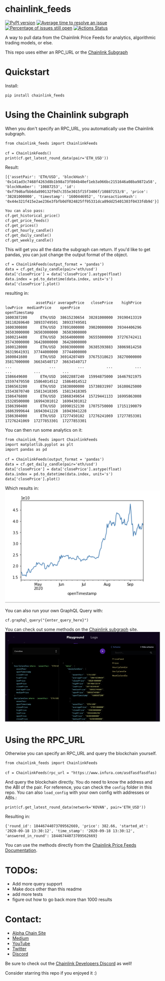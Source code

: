 # chainlink_feeds

[![PyPI version](https://badge.fury.io/py/chainlink-feeds.svg)](https://badge.fury.io/py/chainlink-feeds.svg)
[![Average time to resolve an issue](http://isitmaintained.com/badge/resolution/AlphaChainio/chainlink_feeds.svg)](http://isitmaintained.com/project/AlphaChainio/chainlink_feeds "Average time to resolve an issue")
[![Percentage of issues still open](http://isitmaintained.com/badge/open/AlphaChainio/chainlink_feeds.svg)](http://isitmaintained.com/project/AlphaChainio/chainlink_feeds "Percentage of issues still open")
[![Actions Status](https://github.com/AlphaChainio/chainlink_feeds/workflows/chainlink_feeds/badge.svg)](https://github.com/alphachainio/chainlink_feeds/actions?query=workflow%3Achainlink_feeds)

A way to pull data from the Chainlink Price Feeds for analytics, algorithmic trading models, or else.

This repo uses either an RPC_URL or the [Chainlink Subgraph](https://thegraph.com/explorer/subgraph/melonproject/chainlink)

# Quickstart

Install:

```
pip install chainlink_feeds
```

# Using the Chainlink subgraph

When you don't specify an RPC_URL, you automatically use the Chainlink subgraph.

```
from chainlink_feeds import ChainlinkFeeds

cf = ChainlinkFeeds()
print(cf.get_latest_round_data(pair='ETH_USD'))
```

Result:

```
[{'assetPair': 'ETH/USD', 'blockHash': '0x141ad3c7468f4263d8b1b98a73f804b40ef1eb3a966bc2151646a08ba9872a58', 'blockNumber': '10887253', 'id': '0xf79d6afbb6da890132f9d7c355e3015f15f3406f/10887253/8', 'price': '38281000000', 'timestamp': '1600446952', 'transactionHash': '0x44e321f415e2ae236e3fbfb0df024825ff95331dca89dd25401303f0433fdb9d'}]
```

```
You can also pass:
cf.get_historical_price()
cf.get_price_feeds()
cf.get_prices()
cf.get_hourly_candle()
cf.get_daily_candle()
cf.get_weekly_candle()
```

This will get you all the data the subgraph can return. If you'd like to get pandas, you can just change the output format of the object.

```
cf = ChainlinkFeeds(output_format = 'pandas')
data = cf.get_daily_candle(pair='eth/usd')
data['closePrice'] = data['closePrice'].astype(float)
data.index = pd.to_datetime(data.index, unit='s')
data['closePrice'].plot()
```

resulting in:

```
              assetPair averagePrice   closePrice    highPrice     lowPrice  medianPrice    openPrice
openTimestamp
1600387200      ETH/USD  38615230654  38281000000  39190413319  38110269640  38933749501  38933749501
1600300800      ETH/USD  37891000000  39020000000  39344406296  36503000000  36503000000  36503000000
1600214400      ETH/USD  36564000000  36555000000  37276742411  35743000000  36428000000  36428000000
1600128000      ETH/USD  36983000000  36385393883  38069814258  36319641931  37744000000  37744000000
1600041600      ETH/USD  36914207489  37675318623  38270000000  35817000000  36634540717  36634540717
...                 ...          ...          ...          ...          ...          ...          ...
1586649600      ETH/USD  16022887240  15994875000  16467921975  15597479550  15864014512  15864014512
1586563200      ETH/USD  15838000000  15738831997  16108625000  15543870740  15813418305  15813418305
1586476800      ETH/USD  15868349654  15729441133  16995863008  15328500000  16994301012  16994301012
1586390400      ETH/USD  16990152130  17075750000  17151190079  16863999644  16943041228  16943041228
1586304000      ETH/USD  17277450182  17276241069  17277853301  17276241069  17277853301  17277853301
```

You can then run some analytics on it:

```
from chainlink_feeds import ChainlinkFeeds
import matplotlib.pyplot as plt
import pandas as pd

cf = ChainlinkFeeds(output_format = 'pandas')
data = cf.get_daily_candle(pair='eth/usd')
data['closePrice'] = data['closePrice'].astype(float)
data.index = pd.to_datetime(data.index, unit='s')
data['closePrice'].plot()
```

Which results in:
![Crypto Data Chart](./images/chart.png)

You can also run your own GraphQL Query with:

```
cf.graphql_query("{enter_query_here}")
```

You can check out some methods on the [Chainlink subgraph](https://thegraph.com/explorer/subgraph/melonproject/chainlink) site.
![Crypto Data Chart](./images/chainlink_subgraph.png)

# Using the RPC_URL

Otherwise you can specify an RPC_URL and query the blockchain yourself.

```
from chainlink_feeds import ChainlinkFeeds

cf = ChainlinkFeeds(rpc_url = "https://www.infura.com/asdfasdfasdfas)
```

And query the blockchain directly. You do need to know the address and the ABI of the pair. For reference, you can check the `config` folder in this repo. You can also `load_config` with your own config with addresses or ABIs.:

```
print(cf.get_latest_round_data(network='KOVAN', pair='ETH_USD'))
```

Resulting in:

```
{'round_id': 18446744073709562669, 'price': 382.66, 'started_at': '2020-09-18 13:30:12', 'time_stamp': '2020-09-18 13:30:12', 'answered_in_round': 18446744073709562669}
```

You can use the methods directly from the [Chainlink Price Feeds Documentation](https://docs.chain.link/docs/using-chainlink-reference-contracts).

# TODOs:

- Add more query support
- Make docs other than this readme
- add more tests
- figure out how to go back more than 1000 results

# Contact:

- [Alpha Chain Site](https://alphachain.io)
- [Medium](https://medium.com/@patrick.collins_58673)
- [YouTube](https://www.youtube.com/channel/UCn-3f8tw_E1jZvhuHatROwA?feature=emb_ch_name_ex)
- [Twitter](https://twitter.com/AlphaChainio)
- [Discord](https://discord.gg/jj8wQ9b)

Be sure to check out the [Chainlink Developers Discord](https://discord.gg/2YHSAey) as well!

Consider starring this repo if you enjoyed it :)
